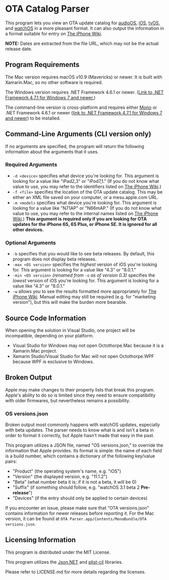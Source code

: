 # OTA Catalog Parser
This program lets you view an OTA update catalog for [audioOS](https://mesu.apple.com/assets/audio/com_apple_MobileAsset_SoftwareUpdate/com_apple_MobileAsset_SoftwareUpdate.xml), [iOS](https://mesu.apple.com/assets/com_apple_MobileAsset_SoftwareUpdate/com_apple_MobileAsset_SoftwareUpdate.xml), [tvOS](https://mesu.apple.com/assets/tv/com_apple_MobileAsset_SoftwareUpdate/com_apple_MobileAsset_SoftwareUpdate.xml), and [watchOS](https://mesu.apple.com/assets/watch/com_apple_MobileAsset_SoftwareUpdate/com_apple_MobileAsset_SoftwareUpdate.xml) in a more pleasant format. It can also output the information in a format suitable for entry on [The iPhone Wiki](https://www.theiphonewiki.com/wiki/OTA_Updates).

__NOTE:__ Dates are extracted from the file URL, which may not be the actual release date.

## Program Requirements
The Mac version requires macOS v10.9 (Mavericks) or newer. It is built with Xamarin.Mac, so no other software is required.

The Windows version requires .NET Framework 4.6.1 or newer. ([Link to .NET Framework 4.7.1 for Windows 7 and newer.](https://support.microsoft.com/kb/4033344))

The command-line version is cross-platform and requires either [Mono](http://www.mono-project.com/) or .NET Framework 4.6.1 or newer ([link to .NET Framework 4.7.1 for Windows 7 and newer](https://support.microsoft.com/kb/4033344)) to be installed.

## Command-Line Arguments (CLI version only)
If no arguments are specified, the program will return the following information about the arguments that it uses.

### Required Arguments
* `-d <device>` specifies what device you're looking for. This argument is looking for a value like "iPad2,3" or "iPod7,1." (If you do not know what value to use, you may refer to the identifiers listed on [The iPhone Wiki](https://www.theiphonewiki.com/wiki/Models).)
* `-f <file>` specifies the location of the OTA update catalog. This may be either an XML file saved on your computer, or a mesu.apple.com URL.
* `-m <model>` specifies what device you're looking for. This argument is looking for a value like "N71AP" or "N66mAP." (If you do not know what value to use, you may refer to the internal names listed on [The iPhone Wiki](https://www.theiphonewiki.com/wiki/Models).) __This argument is required only if you are looking for OTA updates for the iPhone 6S, 6S Plus, or iPhone SE. It is ignored for all other devices.__

### Optional Arguments
* `-b` specifies that you would like to see beta releases. By default, this program does not display beta releases.
* `-max <OS version>` specifies the _highest_ version of iOS you're looking for. This argument is looking for a value like "4.3" or "8.0.1."
* `-min <OS version>` _(renamed from_ `-o` _as of version 0.3)_ specifies the _lowest_ version of iOS you're looking for. This argument is looking for a value like "4.3" or "8.0.1."
* `-w` allows you to see the results formatted more appropriately for [The iPhone Wiki](https://www.theiphonewiki.com/wiki/OTA_Updates). Manual editing may still be required (e.g. for "marketing version"), but this will make the burden more bearable.

## Source Code Information
When opening the solution in Visual Studio, one project will be incompatible, depending on your platform.

* Visual Studio for Windows may not open Octothorpe.Mac because it is a Xamarin.Mac project.
* Xamarin Studio/Visual Studio for Mac will not open Octothorpe.WPF because WPF is exclusive to Windows.

## Broken Output
Apple may make changes to their property lists that break this program. Apple's ability to do so is limited since they need to ensure compatibility with older firmwares, but nevertheless remains a possibility.

### OS versions.json
Broken output most commonly happens with watchOS updates, especially with beta updates. The parser needs to know what is and isn't a beta in order to format it correctly, but Apple hasn't made that easy in the past.

This program utilizes a JSON file, named "OS versions.json," to override the information that Apple provides. Its format is simple: the name of each field is a build number, which contains a dictionary of the following key/value pairs:

* "Product" (the operating system's name, e.g. "iOS")
* "Version" (the displayed version, e.g. "11.1.2")
* "Beta" (what number beta it is; if it is not a beta, it will be 0)
* "Suffix" (if something should follow, e.g. "watchOS 3.1 beta 2 **Pre-release**")
* "Devices" (if the entry should only be applied to certain devices)

If you encounter an issue, please make sure that "OTA versions.json" contains information for newer releases before reporting it. For the Mac version, it can be found at `OTA Parser.app/Contents/MonoBundle/OTA versions.json`.

## Licensing Information
This program is distributed under the MIT License.

This program utilizes the [Json.NET](http://www.newtonsoft.com/json) and [plist-cil](https://github.com/claunia/plist-cil) libraries.

Please refer to LICENSE.md for more details regarding the licenses.